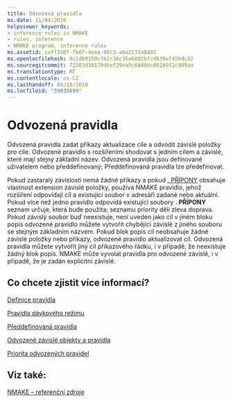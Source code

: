 ```yaml
---
title: Odvozená pravidla
ms.date: 11/04/2016
helpviewer_keywords:
- inference rules in NMAKE
- rules, inference
- NMAKE program, inference rules
ms.assetid: caff320f-fb07-4eea-80c3-a6a2133a8492
ms.openlocfilehash: 0c1db9150c3b2c36c35e6802bfcd639af45bdc82
ms.sourcegitcommit: 72583d30170d6ef29ea5c6848dc00169f2c909aa
ms.translationtype: MT
ms.contentlocale: cs-CZ
ms.lasthandoff: 04/18/2019
ms.locfileid: "59035699"
---
```

# <a name="inference-rules"></a>Odvozená pravidla

Odvozená pravidla zadat příkazy aktualizace cíle a odvodit závislé položky pro cíle. Odvozené pravidlo s rozšířeními shodovat s jedním cílem a závislé, které mají stejný základní název. Odvozená pravidla jsou definované uživatelem nebo předdefinovaný; Předdefinovaná pravidla lze předefinovat.

Pokud zastaralý závislostí nemá žádné příkazy a pokud [. PŘÍPONY](dot-directives.md) obsahuje vlastnost extension závislé položky, používá NMAKE pravidlo, jehož rozšíření odpovídají cíl a existující soubor v adresáři zadané nebo aktuální. Pokud více než jedno pravidlo odpovídá existující soubory **. PŘÍPONY** seznam určuje, která bude použita; seznamu priority dělí zleva doprava. Pokud závislý soubor buď neexistuje, není uveden jako cíl v jiném bloku popis odvozené pravidlo můžete vytvořit chybějící závislé z jiného souboru se stejným základním názvem. Pokud blok popis cíl neobsahuje žádné závislé položky nebo příkazy, odvozené pravidlo aktualizovat cíl. Odvozená pravidla můžete vytvořit jiný cíl příkazového řádku, i v případě, že neexistuje žádný blok popis. NMAKE může vyvolat pravidla pro odvozené závislé, i v případě, že je zadán explicitní závislé.

## <a name="what-do-you-want-to-know-more-about"></a>Co chcete zjistit více informací?

[Definice pravidla](defining-a-rule.md)

[Pravidla dávkového režimu](batch-mode-rules.md)

[Předdefinovaná pravidla](predefined-rules.md)

[Odvozené závislé objekty a pravidla](inferred-dependents-and-rules.md)

[Priorita odvozených pravidel](precedence-in-inference-rules.md)

## <a name="see-also"></a>Viz také:

[NMAKE – referenční zdroje](nmake-reference.md)